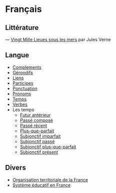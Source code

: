 # Français

## Littérature

— [Vingt Mille Lieues sous les mers](literature/vingt-mille.md) par Jules Verne

## Langue

- [Complements](langue/complements.md)
- [Gérondifs](langue/gerondifs.md)
- [Liens](langue/liens.md)
- [Participes](langue/participes.md)
- [Ponctuation](langue/ponctuation.md)
- [Pronoms](langue/pronoms.md)
- [Temps](langue/temps.md)
- [Verbes](langue/verbes.md)
- Les temps
  - [Futur antérieur](temps/futur%20antérieur.md)
  - [Passé composé](temps/passé%20composé.md)
  - [Passé récent](temps/passé%20récent.md)
  - [Plus-que-parfait](temps/plus-que-parfait.md)
  - [Subjonctif imparfait](temps/subjonctif%20imparfait.md)
  - [Subjonctif passé](temps/subjonctif%20passé.md)
  - [Subjonctif plus-que-parfait](temps/subjonctif%20plus-que-parfait.md)
  - [Subjonctif présent](temps/subjonctif%20présent.md)

## Divers

- [Organisation territoriale de la France](misc/organisation%20territoriale.md)
- [Système éducatif en France](misc/système%20éducatif.md)
